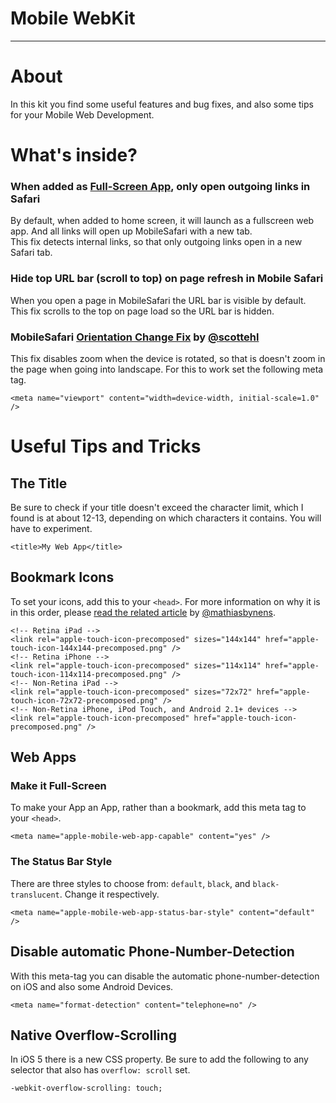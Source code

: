 # Mobile WebKit

---------------



# About

In this kit you find some useful features and bug fixes, and also some tips for your Mobile Web Development.



# What's inside?

### When added as [Full-Screen App](#make-it-full-screen), only open outgoing links in Safari  
By default, when added to home screen, it will launch as a fullscreen web app. 
And all links will open up MobileSafari with a new tab.  
This fix detects internal links, so that only outgoing links open in a new Safari tab.  


### Hide top URL bar (scroll to top) on page refresh in Mobile Safari  
When you open a page in MobileSafari the URL bar is visible by default. 
This fix scrolls to the top on page load so the URL bar is hidden.  

### MobileSafari [Orientation Change Fix](https://github.com/scottjehl/iOS-Orientationchange-Fix) by [@scottehl](https://github.com/scottjehl)  
This fix disables zoom when the device is rotated, so that is doesn't zoom in the page when going into landscape. For this to work set the following meta tag.

    <meta name="viewport" content="width=device-width, initial-scale=1.0" />
    


# Useful Tips and Tricks


## The Title
Be sure to check if your title doesn't exceed the character limit, which I found is at about 12-13, depending on which characters it contains. You will have to experiment.

    <title>My Web App</title>

## Bookmark Icons

To set your icons, add this to your `<head>`. For more information on why it is in this order, please [read the related article](http://mathiasbynens.be/notes/touch-icons) by [@mathiasbynens](https://github.com/mathiasbynens).

    <!-- Retina iPad -->
    <link rel="apple-touch-icon-precomposed" sizes="144x144" href="apple-touch-icon-144x144-precomposed.png" />
    <!-- Retina iPhone -->
    <link rel="apple-touch-icon-precomposed" sizes="114x114" href="apple-touch-icon-114x114-precomposed.png" />
    <!-- Non-Retina iPad -->
    <link rel="apple-touch-icon-precomposed" sizes="72x72" href="apple-touch-icon-72x72-precomposed.png" />
    <!-- Non-Retina iPhone, iPod Touch, and Android 2.1+ devices -->
    <link rel="apple-touch-icon-precomposed" href="apple-touch-icon-precomposed.png" />


## Web Apps

### Make it Full-Screen
To make your App an App, rather than a bookmark, add this meta tag to your `<head>`.

    <meta name="apple-mobile-web-app-capable" content="yes" />

### The Status Bar Style
There are three styles to choose from: `default`, `black`, and `black-translucent`. Change it respectively.

    <meta name="apple-mobile-web-app-status-bar-style" content="default" />  



## Disable automatic Phone-Number-Detection

With this meta-tag you can disable the automatic phone-number-detection on iOS and also some Android Devices.
  
    <meta name="format-detection" content="telephone=no" />



## Native Overflow-Scrolling

In iOS 5 there is a new CSS property. Be sure to add the following to any selector that also has `overflow: scroll` set.

    -webkit-overflow-scrolling: touch;



